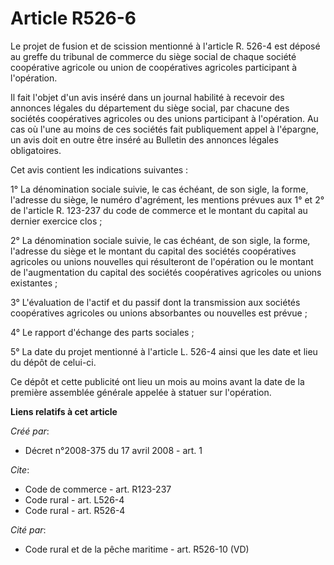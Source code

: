 # Article R526-6

Le projet de fusion et de scission mentionné à l'article R. 526-4 est déposé au greffe du tribunal de commerce du siège
social de chaque société coopérative agricole ou union de coopératives agricoles participant à l'opération. 

Il fait l'objet d'un avis inséré dans un journal habilité à recevoir des annonces légales du département du siège social, par
chacune des sociétés coopératives agricoles ou des unions participant à l'opération. Au cas où l'une au moins de ces sociétés
fait publiquement appel à l'épargne, un avis doit en outre être inséré au Bulletin des annonces légales obligatoires. 

Cet avis contient les indications suivantes : 

1° La dénomination sociale suivie, le cas échéant, de son sigle, la forme, l'adresse du siège, le numéro d'agrément, les
mentions prévues aux 1° et 2° de l'article R. 123-237 du code de commerce et le montant du capital au dernier exercice
clos ; 

2° La dénomination sociale suivie, le cas échéant, de son sigle, la forme, l'adresse du siège et le montant du capital des
sociétés coopératives agricoles ou unions nouvelles qui résulteront de l'opération ou le montant de l'augmentation du capital
des sociétés coopératives agricoles ou unions existantes ; 

3° L'évaluation de l'actif et du passif dont la transmission aux sociétés coopératives agricoles ou unions absorbantes ou
nouvelles est prévue ; 

4° Le rapport d'échange des parts sociales ; 

5° La date du projet mentionné à l'article L. 526-4 ainsi que les date et lieu du dépôt de celui-ci. 

Ce dépôt et cette publicité ont lieu un mois au moins avant la date de la première assemblée générale appelée à statuer sur
l'opération.

**Liens relatifs à cet article**

_Créé par_:

  - Décret n°2008-375 du 17 avril 2008 - art. 1

_Cite_:

  - Code de commerce - art. R123-237
  - Code rural - art. L526-4
  - Code rural - art. R526-4

_Cité par_:

  - Code rural et de la pêche maritime - art. R526-10 (VD)
